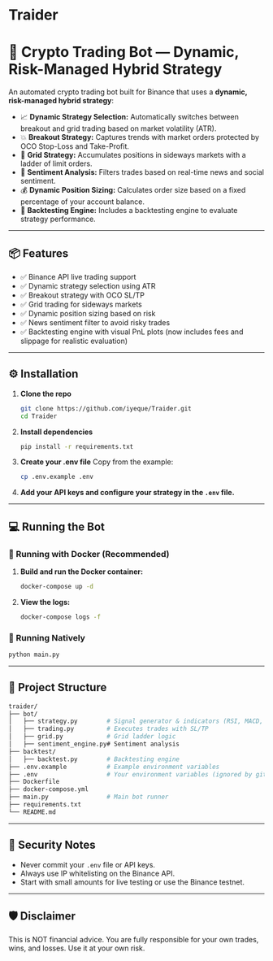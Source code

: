 # Traider

# 🧠 Crypto Trading Bot — Dynamic, Risk-Managed Hybrid Strategy

An automated crypto trading bot built for Binance that uses a **dynamic, risk-managed hybrid strategy**:

- 📈 **Dynamic Strategy Selection:** Automatically switches between breakout and grid trading based on market volatility (ATR).
- 💥 **Breakout Strategy:** Captures trends with market orders protected by OCO Stop-Loss and Take-Profit.
- 🧮 **Grid Strategy:** Accumulates positions in sideways markets with a ladder of limit orders.
- 🧠 **Sentiment Analysis:** Filters trades based on real-time news and social sentiment.
- 💰 **Dynamic Position Sizing:** Calculates order size based on a fixed percentage of your account balance.
- 🧪 **Backtesting Engine:** Includes a backtesting engine to evaluate strategy performance.

---

## 📦 Features

- ✅ Binance API live trading support
- ✅ Dynamic strategy selection using ATR
- ✅ Breakout strategy with OCO SL/TP
- ✅ Grid trading for sideways markets
- ✅ Dynamic position sizing based on risk
- ✅ News sentiment filter to avoid risky trades
- ✅ Backtesting engine with visual PnL plots (now includes fees and slippage for realistic evaluation)

---

## ⚙️ Installation

1.  **Clone the repo**
    ```bash
    git clone https://github.com/iyeque/Traider.git
    cd Traider
    ```

2.  **Install dependencies**
    ```bash
    pip install -r requirements.txt
    ```

3.  **Create your .env file**
    Copy from the example:
    ```bash
    cp .env.example .env
    ```

4.  **Add your API keys and configure your strategy in the `.env` file.**

---

## 💻 Running the Bot

### 🐳 Running with Docker (Recommended)

1.  **Build and run the Docker container:**
    ```bash
    docker-compose up -d
    ```

2.  **View the logs:**
    ```bash
    docker-compose logs -f
    ```

### 🐍 Running Natively

```bash
python main.py
```

---

## 📁 Project Structure

```bash
traider/
├── bot/
│   ├── strategy.py        # Signal generator & indicators (RSI, MACD, ATR)
│   ├── trading.py         # Executes trades with SL/TP
│   ├── grid.py            # Grid ladder logic
│   ├── sentiment_engine.py# Sentiment analysis
├── backtest/
│   ├── backtest.py        # Backtesting engine
├── .env.example           # Example environment variables
├── .env                   # Your environment variables (ignored by git)
├── Dockerfile
├── docker-compose.yml
├── main.py                # Main bot runner
├── requirements.txt
└── README.md
```

---

## 🔐 Security Notes

-   Never commit your `.env` file or API keys.
-   Always use IP whitelisting on the Binance API.
-   Start with small amounts for live testing or use the Binance testnet.

---

## 🛡️ Disclaimer

This is NOT financial advice. You are fully responsible for your own trades, wins, and losses. Use it at your own risk.
